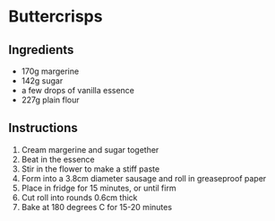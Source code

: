 # Buttercrisps

## Ingredients

* 170g margerine
* 142g sugar
* a few drops of vanilla essence
* 227g plain flour

## Instructions

1. Cream margerine and sugar together
2. Beat in the essence
3. Stir in the flower to make a stiff paste
4. Form into a 3.8cm diameter sausage and roll in greaseproof paper
5. Place in fridge for 15 minutes, or until firm
6. Cut roll into rounds 0.6cm thick
7. Bake at 180 degrees C for 15-20 minutes
